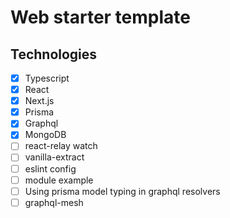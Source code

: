 # Web starter template

## Technologies

- [x] Typescript
- [x] React
- [x] Next.js
- [x] Prisma
- [x] Graphql
- [x] MongoDB
- [ ] react-relay watch
- [ ] vanilla-extract
- [ ] eslint config
- [ ] module example
- [ ] Using prisma model typing in graphql resolvers
- [ ] graphql-mesh
